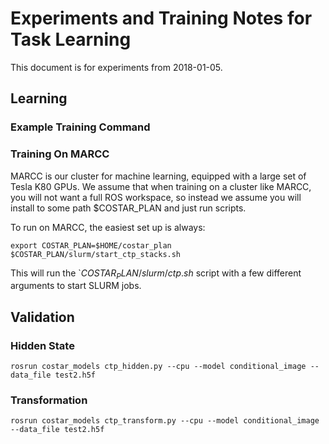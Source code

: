
# Experiments and Training Notes for Task Learning

This document is for experiments from 2018-01-05. 

## Learning

### Example Training Command

### Training On MARCC

MARCC is our cluster for machine learning, equipped with a large set of Tesla K80 GPUs. We assume that when training on a cluster like MARCC, you will not want a full ROS workspace, so instead we assume you will install to some path $COSTAR_PLAN and just run scripts.

To run on MARCC, the easiest set up is always:
```
export COSTAR_PLAN=$HOME/costar_plan
$COSTAR_PLAN/slurm/start_ctp_stacks.sh
```

This will run the `$COSTAR_PLAN/slurm/ctp.sh$ script with a few different arguments to start SLURM jobs.


## Validation

### Hidden State

```
rosrun costar_models ctp_hidden.py --cpu --model conditional_image --data_file test2.h5f
```

### Transformation

```
rosrun costar_models ctp_transform.py --cpu --model conditional_image --data_file test2.h5f
```

